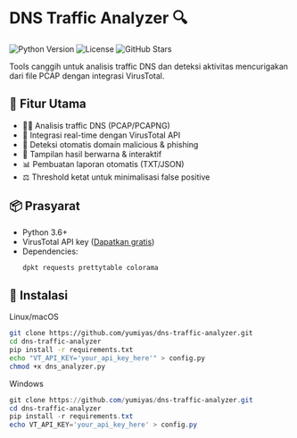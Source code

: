 # DNS Traffic Analyzer 🔍

![Python Version](https://img.shields.io/badge/python-3.6%2B-blue)
![License](https://img.shields.io/badge/license-MIT-green)
![GitHub Stars](https://img.shields.io/github/stars/yumiyas/dns-traffic-analyzer)

Tools canggih untuk analisis traffic DNS dan deteksi aktivitas mencurigakan dari file PCAP dengan integrasi VirusTotal.

## 🌟 Fitur Utama

- 🕵️‍♂️ Analisis traffic DNS (PCAP/PCAPNG)
- 🔗 Integrasi real-time dengan VirusTotal API
- 🚨 Deteksi otomatis domain malicious & phishing
- 🎨 Tampilan hasil berwarna & interaktif
- 📊 Pembuatan laporan otomatis (TXT/JSON)
- ⚖️ Threshold ketat untuk minimalisasi false positive

## 📦 Prasyarat

- Python 3.6+
- VirusTotal API key ([Dapatkan gratis](https://www.virustotal.com/))
- Dependencies:
  ```bash
  dpkt requests prettytable colorama
  ```

## 🚀 Instalasi
Linux/macOS
```bash
git clone https://github.com/yumiyas/dns-traffic-analyzer.git
cd dns-traffic-analyzer
pip install -r requirements.txt
echo "VT_API_KEY='your_api_key_here'" > config.py
chmod +x dns_analyzer.py
```
Windows
```powershell
git clone https://github.com/yumiyas/dns-traffic-analyzer.git
cd dns-traffic-analyzer
pip install -r requirements.txt
echo VT_API_KEY='your_api_key_here' > config.py
```
